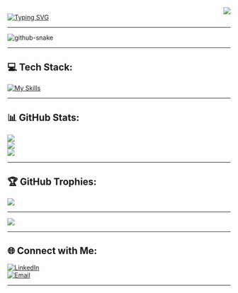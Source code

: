 <img align="right" src="https://visitor-badge.laobi.icu/badge?page_id=sreedhil.sreedhil"/>

[![Typing SVG](https://readme-typing-svg.demolab.com?font=Times+new+roman&pause=1000&color=0F8BF7&center=true&vCenter=true&width=435&lines=Hi+There%2C+I'm+SREEDHIL+PAVISHANKER+B;Software+Product+Engineer;Kalvium+%E2%80%93+LPU+(2024%E2%80%932028))](https://git.io/typing-svg)

---


<picture>
  <source media="(prefers-color-scheme: dark)" srcset="github-snake-dark.svg" />
  <source media="(prefers-color-scheme: light)" srcset="github-snake.svg" />
  <img alt="github-snake" src="github-snake.svg" />
</picture>

---


## 💻 Tech Stack:
[![My Skills](https://skillicons.dev/icons?i=js,html,css,nodejs,aws,gcp,react,git,py,tailwind,vscode,cpp,express,figma,github,md,mongodb,mysql,netlify,npm,postman,powershell,figma&theme=light)](https://skillicons.dev)

---

## 📊 GitHub Stats:
![](https://github-readme-stats.vercel.app/api?username=SREEDHIL&theme=holi&hide_border=false&include_all_commits=true&count_private=true)  
![](https://nirzak-streak-stats.vercel.app/?user=SREEDHIL&theme=holi&hide_border=false)  
![](https://github-readme-stats.vercel.app/api/top-langs/?username=SREEDHIL&theme=holi&hide_border=false&layout=compact)

---

## 🏆 GitHub Trophies:
![](https://github-profile-trophy.vercel.app/?username=SREEDHIL&theme=date_night&no-frame=false&no-bg=false&margin-w=4)

---

[![](https://visitcount.itsvg.in/api?id=SREEDHIL&icon=6&color=8)](https://visitcount.itsvg.in)

---
## 🌐 Connect with Me:

[![LinkedIn](https://img.shields.io/badge/LinkedIn-%230077B5.svg?style=for-the-badge&logo=linkedin&logoColor=white)](https://www.linkedin.com/in/sreedhil-pavishanker-b-476a72306/)  
[![Email](https://img.shields.io/badge/Email-D14836?logo=gmail&logoColor=white&style=for-the-badge)](mailto:sreedhilpavishanker@gmail.com)

---
